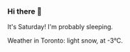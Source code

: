### Hi there :wave:

It's Saturday! I'm probably sleeping.

Weather in Toronto: light snow, at -3°C.

